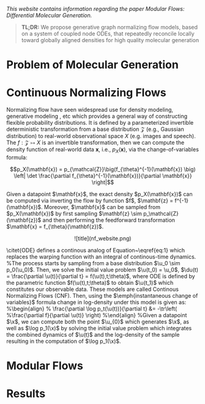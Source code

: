 *This website contains information regarding the paper Modular Flows: Differential Molecular Generation.*

> **TL;DR:** We propose generative graph normalizing flow models, based on a system of coupled node ODEs, that repeatedly reconcile locally toward globally aligned densities for high quality molecular generation

# Problem of Molecular Generation




# Continuous Normalizing Flows
Normalizing flow have seen widespread use for density modeling, generative modeling , etc which provides a general way of constructing flexible probability distributions. It is defined by a parameterized invertible deterministic transformation from a base distribution $\mathcal{Z}$ (e.g., Gaussian distribution) to real-world observational space $X$ (e.g. images and speech). The $f: \mathcal{Z} \mapsto X$ is an invertible transformation, then we can compute the density function of real-world data $\mathbf{x}$, i.e., $p_X(\mathbf{x})$, via the change-of-variables formula:

<p align="center">
$$p_X(\mathbf{x}) = p_{\mathcal{Z}}\big(f_{\theta}^{-1}(\mathbf{x}) \big) \left| \det \frac{\partial f_{\theta}^{-1}(\mathbf{x})}{\partial \mathbf{x}} \right|$$
 </p>   
Given a datapoint $\mathbf{x}$, the exact density $p_X(\mathbf{x})$ can be computed via inverting the flow by function $f$, $\mathbf{z} = f^{-1}(\mathbf{x})$. Moreover, $\mathbf{x}$ can be sampled from $p_X(\mathbf{x})$ by first sampling $\mathbf{z} \sim p_\mathcal{Z}(\mathbf{z})$ and then performing the feedforward transformation $\mathbf{x} = f_{\theta}(\mathbf{z})$. 

<p align="center">
   ![title](nf_website.png)
</p> 


\citet{ODE} defines a continous analog of Equation~\eqref{eq:1} which replaces the warping function with an integral of continous-time dynamics. 
%The process starts by sampling from a base distribution $\u_0 \sim p_0(\u_0)$. Then, we solve the initial value problem $\u(t_0) = \u_0$, $\du(t) = \frac{\partial \u(t)}{\partial t} = f(\u(t),t;\theta)$, where ODE is defined by the parametric function $f(\u(t),t;\theta)$ to obtain $\u(t_1)$ which constitutes our observable data. These models are called Continous Normalizing Flows (CNF). Then, using the $\emph{instantaneous change of variables}$ formula change in log-density under this model is given as:
%\begin{align}
%    \frac{\partial \log p_t(\u(t))}{\partial t} &= -\tr\left( %\frac{\partial f}{\partial \u(t)} \right)
%\end{align}
%Given a datapoint $\x$, we can compute both the point $\u_{0}$ which generates $\x$, as well as $\log p_1(\x)$ by solving the initial value problem which integrates the combined dynamics of $\u(t)$ and the log-density of the sample resulting in the computation of $\log p_1(\x)$.




# Modular Flows


# Results






